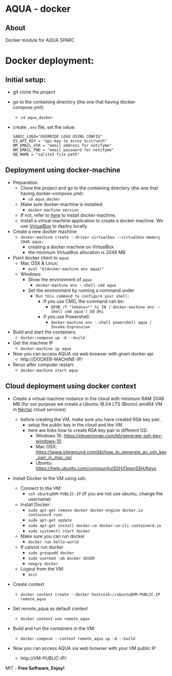 # AQUA - docker
## About
Docker module for AQUA SPARC

# Docker deployment:
## Initial setup:
  - git clone the project
  - go to the containing directory (the one that having docker-compose.yml):
    - `cd aqua_docker`
  - create `.env` file, set the value:

        SANIC_LOGO="OVERRIDE LOGO USING CONFIG"
        ES_API_KEY = "api-key to acces SciCrunch"
        NM_EMAIL_USR = "email address for notifyme"
        NM_EMAIL_PWD = "email password for notifyme"
        DB_NAME = "sqlite3 file path"


## Deployment using docker-machine
  - Preparation
    - Clone the project and go to the containing directory (the one that having docker-compose.yml):
      - `cd aqua_docker`
    - Make sure docker-machine is installed:
      - `docker-machine version`
    - If not, refer to [here](https://docs.docker.com/machine/install-machine/) to install docker-machine.
    - Install a virtual machine application to create a docker machine. We use [VirtualBox](https://www.virtualbox.org/wiki/Downloads) to deploy locally.
  - Create a new docker machine:
      - `docker-machine create --driver virtualbox --virtualbox-memory 2048 aqua;`
        - creating a docker machine on VirtualBox
        - the minimum VirtualBox allocation is 2048 MB
  - Point docker client to `aqua`:
    - Mac OSX & Linux:
      - `eval "$(docker-machine env aqua)"`
    - Windows:
      - Show the environment of `aqua`
        - `docker-machine env --shell cmd aqua`
      - Set the environment by running a command under
        - `Run this command to configure your shell: `
          - If you use CMD, the command can be:
            - `@FOR /f "tokens=*" %i IN ('docker-machine env --shell cmd aqua') DO @%i`
          - If you use Powershell:
            - `docker-machine env --shell powershell aqua | Invoke-Expression`
  - Build and start the containers:
    - `docker-compose up -d --build`
  - Get the machine IP
    - `docker-machine ip aqua`
  - Now you can access AQUA via web browser with given docker api
    - http://DOCKER-MACHINE-IP/
  - Rerun after computer restart:
    - `docker-machine start aqua`

## Cloud deployment using docker context
  - Create a virtual machine instance in the cloud with minimum RAM 2048 MB
    (for our purpose we create a Ubuntu 18.04 LTS (Bionic) amd64 VM in [Nectar](https://ardc.edu.au/services/nectar-research-cloud/) cloud services)
    - before creating the VM, make sure you have created RSA key pair,
      - setup the public key in the cloud and the VM
      - here are links how to create RSA key pair in different OS:
        - Windows 10: https://phoenixnap.com/kb/generate-ssh-key-windows-10
        - Mac OSX: https://www.siteground.com/kb/how_to_generate_an_ssh_key_pair_in_mac_os/
        - Ubuntu: https://help.ubuntu.com/community/SSH/OpenSSH/Keys
  - Install Docker to the VM using ssh:
    - Connect to the VM:
      - `ssh ubuntu@VM-PUBLIC-IP` (if you are not use ubuntu, change the username)
    - Install Docker:
      - `sudo apt-get remove docker docker-engine docker.io containerd runc`
      - `sudo apt-get update`
      - `sudo apt-get install docker-ce docker-ce-cli containerd.io`
      - `sudo systemctl start docker`
    - Make sure you can run docker
      - `docker run hello-world`
    - If cannot run docker
      - `sudo groupadd docker`
      - `sudo usermod -aG docker $USER`
      - `newgrp docker`
    - Logout from the VM:
      - `exit`

  - Create context
    - `docker context create --docker host=ssh://ubuntu@VM-PUBLIC-IP remote_aqua`
  - Set remote_aqua as default context
    - `docker context use remote_aqua`
  - Build and run the containers in the VM:
    - `docker-compose --context remote_aqua up -d --build`
  - Now you can access AQUA via web browser with your VM public IP
    - http://VM-PUBLIC-IP/

MIT - **Free Software, Enjoy!**

[//]: #URLs
   [sanic]: <https://github.com/channelcat/sanic>
   [nginx]: <https://www.nginx.com/resources/wiki/>
